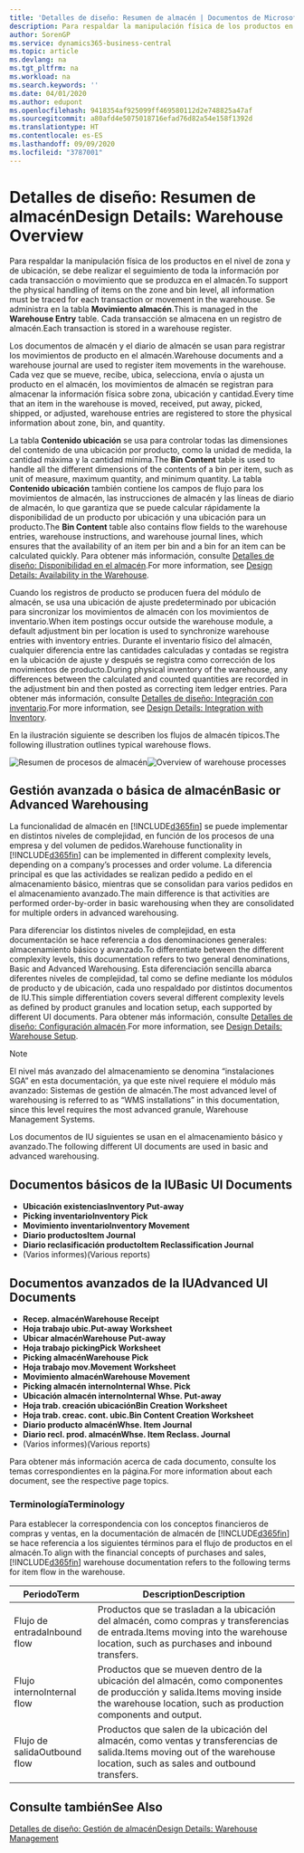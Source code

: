 ```yaml
---
title: 'Detalles de diseño: Resumen de almacén | Documentos de Microsoft'
description: Para respaldar la manipulación física de los productos en el nivel de zona y de ubicación, se debe realizar el seguimiento de toda la información por cada transacción o movimiento que se produzca en el almacén. Se administra en la tabla **Movimiento almacén**. Cada transacción se almacena en un registro de almacén.
author: SorenGP
ms.service: dynamics365-business-central
ms.topic: article
ms.devlang: na
ms.tgt_pltfrm: na
ms.workload: na
ms.search.keywords: ''
ms.date: 04/01/2020
ms.author: edupont
ms.openlocfilehash: 9418354af925099ff469580112d2e748825a47af
ms.sourcegitcommit: a80afd4e5075018716efad76d82a54e158f1392d
ms.translationtype: HT
ms.contentlocale: es-ES
ms.lasthandoff: 09/09/2020
ms.locfileid: "3787001"
---
```

# <a name="design-details-warehouse-overview"></a><span data-ttu-id="0c948-105">Detalles de diseño: Resumen de almacén</span><span class="sxs-lookup"><span data-stu-id="0c948-105">Design Details: Warehouse Overview</span></span>
<span data-ttu-id="0c948-106">Para respaldar la manipulación física de los productos en el nivel de zona y de ubicación, se debe realizar el seguimiento de toda la información por cada transacción o movimiento que se produzca en el almacén.</span><span class="sxs-lookup"><span data-stu-id="0c948-106">To support the physical handling of items on the zone and bin level, all information must be traced for each transaction or movement in the warehouse.</span></span> <span data-ttu-id="0c948-107">Se administra en la tabla **Movimiento almacén**.</span><span class="sxs-lookup"><span data-stu-id="0c948-107">This is managed in the **Warehouse Entry** table.</span></span> <span data-ttu-id="0c948-108">Cada transacción se almacena en un registro de almacén.</span><span class="sxs-lookup"><span data-stu-id="0c948-108">Each transaction is stored in a warehouse register.</span></span>  

<span data-ttu-id="0c948-109">Los documentos de almacén y el diario de almacén se usan para registrar los movimientos de producto en el almacén.</span><span class="sxs-lookup"><span data-stu-id="0c948-109">Warehouse documents and a warehouse journal are used to register item movements in the warehouse.</span></span> <span data-ttu-id="0c948-110">Cada vez que se mueve, recibe, ubica, selecciona, envía o ajusta un producto en el almacén, los movimientos de almacén se registran para almacenar la información física sobre zona, ubicación y cantidad.</span><span class="sxs-lookup"><span data-stu-id="0c948-110">Every time that an item in the warehouse is moved, received, put away, picked, shipped, or adjusted, warehouse entries are registered to store the physical information about zone, bin, and quantity.</span></span>

<span data-ttu-id="0c948-111">La tabla **Contenido ubicación** se usa para controlar todas las dimensiones del contenido de una ubicación por producto, como la unidad de medida, la cantidad máxima y la cantidad mínima.</span><span class="sxs-lookup"><span data-stu-id="0c948-111">The **Bin Content** table is used to handle all the different dimensions of the contents of a bin per item, such as unit of measure, maximum quantity, and minimum quantity.</span></span> <span data-ttu-id="0c948-112">La tabla **Contenido ubicación** también contiene los campos de flujo para los movimientos de almacén, las instrucciones de almacén y las líneas de diario de almacén, lo que garantiza que se puede calcular rápidamente la disponibilidad de un producto por ubicación y una ubicación para un producto.</span><span class="sxs-lookup"><span data-stu-id="0c948-112">The **Bin Content** table also contains flow fields to the warehouse entries, warehouse instructions, and warehouse journal lines, which ensures that the availability of an item per bin and a bin for an item can be calculated quickly.</span></span> <span data-ttu-id="0c948-113">Para obtener más información, consulte [Detalles de diseño: Disponibilidad en el almacén](design-details-availability-in-the-warehouse.md).</span><span class="sxs-lookup"><span data-stu-id="0c948-113">For more information, see [Design Details: Availability in the Warehouse](design-details-availability-in-the-warehouse.md).</span></span>  

<span data-ttu-id="0c948-114">Cuando los registros de producto se producen fuera del módulo de almacén, se usa una ubicación de ajuste predeterminado por ubicación para sincronizar los movimientos de almacén con los movimientos de inventario.</span><span class="sxs-lookup"><span data-stu-id="0c948-114">When item postings occur outside the warehouse module, a default adjustment bin per location is used to synchronize warehouse entries with inventory entries.</span></span> <span data-ttu-id="0c948-115">Durante el inventario físico del almacén, cualquier diferencia entre las cantidades calculadas y contadas se registra en la ubicación de ajuste y después se registra como corrección de los movimientos de producto.</span><span class="sxs-lookup"><span data-stu-id="0c948-115">During physical inventory of the warehouse, any differences between the calculated and counted quantities are recorded in the adjustment bin and then posted as correcting item ledger entries.</span></span> <span data-ttu-id="0c948-116">Para obtener más información, consulte [Detalles de diseño: Integración con inventario](design-details-integration-with-inventory.md).</span><span class="sxs-lookup"><span data-stu-id="0c948-116">For more information, see [Design Details: Integration with Inventory](design-details-integration-with-inventory.md).</span></span>  

<span data-ttu-id="0c948-117">En la ilustración siguiente se describen los flujos de almacén típicos.</span><span class="sxs-lookup"><span data-stu-id="0c948-117">The following illustration outlines typical warehouse flows.</span></span>  

<span data-ttu-id="0c948-118">![Resumen de procesos de almacén](media/design_details_warehouse_management_overview.png "Resumen de procesos de almacén")</span><span class="sxs-lookup"><span data-stu-id="0c948-118">![Overview of warehouse processes](media/design_details_warehouse_management_overview.png "Overview of warehouse processes")</span></span>  

## <a name="basic-or-advanced-warehousing"></a><span data-ttu-id="0c948-119">Gestión avanzada o básica de almacén</span><span class="sxs-lookup"><span data-stu-id="0c948-119">Basic or Advanced Warehousing</span></span>  
<span data-ttu-id="0c948-120">La funcionalidad de almacén en [!INCLUDE[d365fin](includes/d365fin_md.md)] se puede implementar en distintos niveles de complejidad, en función de los procesos de una empresa y del volumen de pedidos.</span><span class="sxs-lookup"><span data-stu-id="0c948-120">Warehouse functionality in [!INCLUDE[d365fin](includes/d365fin_md.md)] can be implemented in different complexity levels, depending on a company’s processes and order volume.</span></span> <span data-ttu-id="0c948-121">La diferencia principal es que las actividades se realizan pedido a pedido en el almacenamiento básico, mientras que se consolidan para varios pedidos en el almacenamiento avanzado.</span><span class="sxs-lookup"><span data-stu-id="0c948-121">The main difference is that activities are performed order-by-order in basic warehousing when they are consolidated for multiple orders in advanced warehousing.</span></span>  

 <span data-ttu-id="0c948-122">Para diferenciar los distintos niveles de complejidad, en esta documentación se hace referencia a dos denominaciones generales: almacenamiento básico y avanzado.</span><span class="sxs-lookup"><span data-stu-id="0c948-122">To differentiate between the different complexity levels, this documentation refers to two general denominations, Basic and Advanced Warehousing.</span></span> <span data-ttu-id="0c948-123">Esta diferenciación sencilla abarca diferentes niveles de complejidad, tal como se define mediante los módulos de producto y de ubicación, cada uno respaldado por distintos documentos de IU.</span><span class="sxs-lookup"><span data-stu-id="0c948-123">This simple differentiation covers several different complexity levels as defined by product granules and location setup, each supported by different UI documents.</span></span> <span data-ttu-id="0c948-124">Para obtener más información, consulte [Detalles de diseño: Configuración almacén](design-details-warehouse-setup.md).</span><span class="sxs-lookup"><span data-stu-id="0c948-124">For more information, see [Design Details: Warehouse Setup](design-details-warehouse-setup.md).</span></span>  

> [!NOTE]  
>  <span data-ttu-id="0c948-125">El nivel más avanzado del almacenamiento se denomina “instalaciones SGA” en esta documentación, ya que este nivel requiere el módulo más avanzado: Sistemas de gestión de almacén.</span><span class="sxs-lookup"><span data-stu-id="0c948-125">The most advanced level of warehousing is referred to as “WMS installations” in this documentation, since this level requires the most advanced granule, Warehouse Management Systems.</span></span>  

 <span data-ttu-id="0c948-126">Los documentos de IU siguientes se usan en el almacenamiento básico y avanzado.</span><span class="sxs-lookup"><span data-stu-id="0c948-126">The following different UI documents are used in basic and advanced warehousing.</span></span>  

## <a name="basic-ui-documents"></a><span data-ttu-id="0c948-127">Documentos básicos de la IU</span><span class="sxs-lookup"><span data-stu-id="0c948-127">Basic UI Documents</span></span>  

-   <span data-ttu-id="0c948-128">**Ubicación existencias**</span><span class="sxs-lookup"><span data-stu-id="0c948-128">**Inventory Put-away**</span></span>  
-   <span data-ttu-id="0c948-129">**Picking inventario**</span><span class="sxs-lookup"><span data-stu-id="0c948-129">**Inventory Pick**</span></span>  
-   <span data-ttu-id="0c948-130">**Movimiento inventario**</span><span class="sxs-lookup"><span data-stu-id="0c948-130">**Inventory Movement**</span></span>  
-   <span data-ttu-id="0c948-131">**Diario productos**</span><span class="sxs-lookup"><span data-stu-id="0c948-131">**Item Journal**</span></span>  
-   <span data-ttu-id="0c948-132">**Diario reclasificación producto**</span><span class="sxs-lookup"><span data-stu-id="0c948-132">**Item Reclassification Journal**</span></span>  
-   <span data-ttu-id="0c948-133">(Varios informes)</span><span class="sxs-lookup"><span data-stu-id="0c948-133">(Various reports)</span></span>  

## <a name="advanced-ui-documents"></a><span data-ttu-id="0c948-134">Documentos avanzados de la IU</span><span class="sxs-lookup"><span data-stu-id="0c948-134">Advanced UI Documents</span></span>  

-   <span data-ttu-id="0c948-135">**Recep. almacén**</span><span class="sxs-lookup"><span data-stu-id="0c948-135">**Warehouse Receipt**</span></span>  
-   <span data-ttu-id="0c948-136">**Hoja trabajo ubic.**</span><span class="sxs-lookup"><span data-stu-id="0c948-136">**Put-away Worksheet**</span></span>  
-   <span data-ttu-id="0c948-137">**Ubicar almacén**</span><span class="sxs-lookup"><span data-stu-id="0c948-137">**Warehouse Put-away**</span></span>  
-   <span data-ttu-id="0c948-138">**Hoja trabajo picking**</span><span class="sxs-lookup"><span data-stu-id="0c948-138">**Pick Worksheet**</span></span>  
-   <span data-ttu-id="0c948-139">**Picking almacén**</span><span class="sxs-lookup"><span data-stu-id="0c948-139">**Warehouse Pick**</span></span>  
-   <span data-ttu-id="0c948-140">**Hoja trabajo mov.**</span><span class="sxs-lookup"><span data-stu-id="0c948-140">**Movement Worksheet**</span></span>  
-   <span data-ttu-id="0c948-141">**Movimiento almacén**</span><span class="sxs-lookup"><span data-stu-id="0c948-141">**Warehouse Movement**</span></span>  
-   <span data-ttu-id="0c948-142">**Picking almacén interno**</span><span class="sxs-lookup"><span data-stu-id="0c948-142">**Internal Whse. Pick**</span></span>  
-   <span data-ttu-id="0c948-143">**Ubicación almacén interno**</span><span class="sxs-lookup"><span data-stu-id="0c948-143">**Internal Whse. Put-away**</span></span>  
-   <span data-ttu-id="0c948-144">**Hoja trab. creación ubicación**</span><span class="sxs-lookup"><span data-stu-id="0c948-144">**Bin Creation Worksheet**</span></span>  
-   <span data-ttu-id="0c948-145">**Hoja trab. creac. cont. ubic.**</span><span class="sxs-lookup"><span data-stu-id="0c948-145">**Bin Content Creation Worksheet**</span></span>  
-   <span data-ttu-id="0c948-146">**Diario producto almacén**</span><span class="sxs-lookup"><span data-stu-id="0c948-146">**Whse. Item Journal**</span></span>  
-   <span data-ttu-id="0c948-147">**Diario recl. prod. almacén**</span><span class="sxs-lookup"><span data-stu-id="0c948-147">**Whse. Item Reclass. Journal**</span></span>  
-   <span data-ttu-id="0c948-148">(Varios informes)</span><span class="sxs-lookup"><span data-stu-id="0c948-148">(Various reports)</span></span>  

<span data-ttu-id="0c948-149">Para obtener más información acerca de cada documento, consulte los temas correspondientes en la página.</span><span class="sxs-lookup"><span data-stu-id="0c948-149">For more information about each document, see the respective page topics.</span></span>  

### <a name="terminology"></a><span data-ttu-id="0c948-150">Terminología</span><span class="sxs-lookup"><span data-stu-id="0c948-150">Terminology</span></span>  
<span data-ttu-id="0c948-151">Para establecer la correspondencia con los conceptos financieros de compras y ventas, en la documentación de almacén de [!INCLUDE[d365fin](includes/d365fin_md.md)] se hace referencia a los siguientes términos para el flujo de productos en el almacén.</span><span class="sxs-lookup"><span data-stu-id="0c948-151">To align with the financial concepts of purchases and sales, [!INCLUDE[d365fin](includes/d365fin_md.md)] warehouse documentation refers to the following terms for item flow in the warehouse.</span></span>  

|<span data-ttu-id="0c948-152">Periodo</span><span class="sxs-lookup"><span data-stu-id="0c948-152">Term</span></span>|<span data-ttu-id="0c948-153">Description</span><span class="sxs-lookup"><span data-stu-id="0c948-153">Description</span></span>|  
|----------|---------------------------------------|  
|<span data-ttu-id="0c948-154">Flujo de entrada</span><span class="sxs-lookup"><span data-stu-id="0c948-154">Inbound flow</span></span>|<span data-ttu-id="0c948-155">Productos que se trasladan a la ubicación del almacén, como compras y transferencias de entrada.</span><span class="sxs-lookup"><span data-stu-id="0c948-155">Items moving into the warehouse location, such as purchases and inbound transfers.</span></span>|  
|<span data-ttu-id="0c948-156">Flujo interno</span><span class="sxs-lookup"><span data-stu-id="0c948-156">Internal flow</span></span>|<span data-ttu-id="0c948-157">Productos que se mueven dentro de la ubicación del almacén, como componentes de producción y salida.</span><span class="sxs-lookup"><span data-stu-id="0c948-157">Items moving inside the warehouse location, such as production components and output.</span></span>|  
|<span data-ttu-id="0c948-158">Flujo de salida</span><span class="sxs-lookup"><span data-stu-id="0c948-158">Outbound flow</span></span>|<span data-ttu-id="0c948-159">Productos que salen de la ubicación del almacén, como ventas y transferencias de salida.</span><span class="sxs-lookup"><span data-stu-id="0c948-159">Items moving out of the warehouse location, such as sales and outbound transfers.</span></span>|  

## <a name="see-also"></a><span data-ttu-id="0c948-160">Consulte también</span><span class="sxs-lookup"><span data-stu-id="0c948-160">See Also</span></span>  
 [<span data-ttu-id="0c948-161">Detalles de diseño: Gestión de almacén</span><span class="sxs-lookup"><span data-stu-id="0c948-161">Design Details: Warehouse Management</span></span>](design-details-warehouse-management.md)
